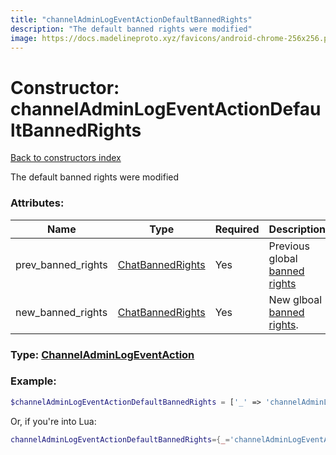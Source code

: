 ```yaml
---
title: "channelAdminLogEventActionDefaultBannedRights"
description: "The default banned rights were modified"
image: https://docs.madelineproto.xyz/favicons/android-chrome-256x256.png
---
```

# Constructor: channelAdminLogEventActionDefaultBannedRights  
[Back to constructors index](index.md)



The default banned rights were modified

### Attributes:

| Name     |    Type       | Required | Description |
|----------|---------------|----------|-------------|
|prev\_banned\_rights|[ChatBannedRights](../types/ChatBannedRights.md) | Yes|Previous global [banned rights](https://core.telegram.org/api/rights)|
|new\_banned\_rights|[ChatBannedRights](../types/ChatBannedRights.md) | Yes|New glboal [banned rights](https://core.telegram.org/api/rights).|



### Type: [ChannelAdminLogEventAction](../types/ChannelAdminLogEventAction.md)


### Example:

```php
$channelAdminLogEventActionDefaultBannedRights = ['_' => 'channelAdminLogEventActionDefaultBannedRights', 'prev_banned_rights' => ChatBannedRights, 'new_banned_rights' => ChatBannedRights];
```  


Or, if you're into Lua:

```lua
channelAdminLogEventActionDefaultBannedRights={_='channelAdminLogEventActionDefaultBannedRights', prev_banned_rights=ChatBannedRights, new_banned_rights=ChatBannedRights}

```



